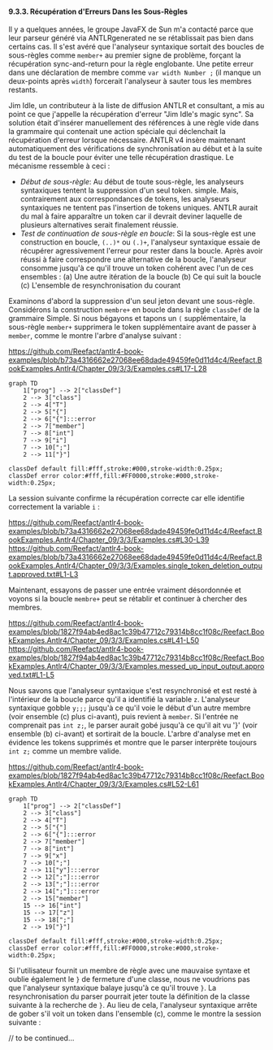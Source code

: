 #### 9.3.3. Récupération d'Erreurs Dans les Sous-Règles

Il y a quelques années, le groupe JavaFX de Sun m'a contacté parce que leur parseur généré via ANTLRgenerated ne se rétablissait pas bien dans certains cas. Il s'est avéré que l'analyseur syntaxique sortait des boucles de sous-règles comme `member+` au premier signe de problème, forçant la récupération sync-and-return pour la règle englobante. Une petite erreur dans une déclaration de membre comme `var width Number ;` (il manque un deux-points après `width`) forcerait l'analyseur à sauter tous les membres restants.

Jim Idle, un contributeur à la liste de diffusion ANTLR et consultant, a mis au point ce que j'appelle la récupération d'erreur "Jim Idle's magic sync". Sa solution était d'insérer manuellement des références à une règle vide dans la grammaire qui contenait une action spéciale qui déclenchait la récupération d'erreur lorsque nécessaire. ANTLR v4 insère maintenant automatiquement des vérifications de synchronisation au début et à la suite du test de la boucle pour éviter une telle récupération drastique. Le mécanisme ressemble à ceci :

- _Début de sous-règle_:  Au début de toute sous-règle, les analyseurs syntaxiques tentent la suppression d'un seul token.
simple. Mais, contrairement aux correspondances de tokens, les analyseurs syntaxiques ne tentent pas l'insertion de tokens uniques. ANTLR aurait du mal à faire apparaître un token car il devrait deviner laquelle de plusieurs alternatives serait finalement réussie.
- _Test de continuation de sous-règle en boucle_:  Si la sous-règle est une construction en boucle, `(..)*` ou `(.)+`, l'analyseur syntaxique essaie de récupérer agressivement l'erreur pour rester dans la boucle. Après avoir réussi à faire correspondre une alternative de la boucle, l'analyseur consomme jusqu'à ce qu'il trouve un token cohérent avec l'un de ces ensembles :
	(a) Une autre itération de la boucle
	(b) Ce qui suit la boucle
	(c) L'ensemble de resynchronisation du courant 
	
Examinons d'abord la suppression d'un seul jeton devant une sous-règle. Considérons la construction `membre+` en boucle dans la règle `classDef` de la grammaire Simple. Si nous bégayons et tapons un `(` supplémentaire, la sous-règle `member+` supprimera le token supplémentaire avant de passer à `member`, comme le montre l'arbre d'analyse suivant :

https://github.com/Reefact/antlr4-book-examples/blob/b73a4316662e27068ee68dade49459fe0d11d4c4/Reefact.BookExamples.Antlr4/Chapter_09/3/3/Examples.cs#L17-L28
```mermaid
﻿graph TD
	1["prog"] --> 2["classDef"]
	2 --> 3["class"]
	2 --> 4["T"]
	2 --> 5["{"]
	2 --> 6["{"]:::error
	2 --> 7["member"]
	7 --> 8["int"]
	7 --> 9["i"]
	7 --> 10[";"]
	2 --> 11["}"]

classDef default fill:#fff,stroke:#000,stroke-width:0.25px;
classDef error color:#fff,fill:#FF0000,stroke:#000,stroke-width:0.25px;
```

La session suivante confirme la récupération correcte car elle identifie correctement la variable `i` :

https://github.com/Reefact/antlr4-book-examples/blob/b73a4316662e27068ee68dade49459fe0d11d4c4/Reefact.BookExamples.Antlr4/Chapter_09/3/3/Examples.cs#L30-L39
https://github.com/Reefact/antlr4-book-examples/blob/b73a4316662e27068ee68dade49459fe0d11d4c4/Reefact.BookExamples.Antlr4/Chapter_09/3/3/Examples.single_token_deletion_output.approved.txt#L1-L3

Maintenant, essayons de passer une entrée vraiment désordonnée et voyons si la boucle `membre+` peut se rétablir et continuer à chercher des membres.

https://github.com/Reefact/antlr4-book-examples/blob/1827f94ab4ed8ac1c39b47712c79314b8cc1f08c/Reefact.BookExamples.Antlr4/Chapter_09/3/3/Examples.cs#L41-L50
https://github.com/Reefact/antlr4-book-examples/blob/1827f94ab4ed8ac1c39b47712c79314b8cc1f08c/Reefact.BookExamples.Antlr4/Chapter_09/3/3/Examples.messed_up_input_output.approved.txt#L1-L5

Nous savons que l'analyseur syntaxique s'est resynchronisé et est resté à l'intérieur de la boucle parce qu'il a identifié la variable `z`. L'analyseur syntaxique gobble `y;;;` jusqu'à ce qu'il voie le début d'un autre membre (voir ensemble (c) plus ci-avant), puis revient à `member`. Si l'entrée ne comprenait pas `int z;`, le parser aurait gobé jusqu'à ce qu'il ait vu '}' (voir ensemble (b) ci-avant) et sortirait de la boucle. L'arbre d'analyse met en évidence les tokens supprimés et montre que le parser interprète toujours `int z;` comme un membre valide.

https://github.com/Reefact/antlr4-book-examples/blob/1827f94ab4ed8ac1c39b47712c79314b8cc1f08c/Reefact.BookExamples.Antlr4/Chapter_09/3/3/Examples.cs#L52-L61
```mermaid
graph TD
	1["prog"] --> 2["classDef"]
	2 --> 3["class"]
	2 --> 4["T"]
	2 --> 5["{"]
	2 --> 6["{"]:::error
	2 --> 7["member"]
	7 --> 8["int"]
	7 --> 9["x"]
	7 --> 10[";"]
	2 --> 11["y"]:::error
	2 --> 12[";"]:::error
	2 --> 13[";"]:::error
	2 --> 14[";"]:::error
	2 --> 15["member"]
	15 --> 16["int"]
	15 --> 17["z"]
	15 --> 18[";"]
	2 --> 19["}"]

classDef default fill:#fff,stroke:#000,stroke-width:0.25px;
classDef error color:#fff,fill:#FF0000,stroke:#000,stroke-width:0.25px;
```

Si l'utilisateur fournit un membre de règle avec une mauvaise syntaxe et oublie également le `}` de fermeture d'une classe, nous ne voudrions pas que l'analyseur syntaxique balaye jusqu'à ce qu'il trouve `}`. La resynchronisation du parser pourrait jeter toute la définition de la classe suivante à la recherche de `}`. Au lieu de cela, l'analyseur syntaxique arrête de gober s'il voit un token dans l'ensemble (c), comme le montre la session suivante :

// to be continued...
